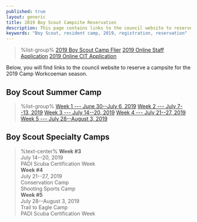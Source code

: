 ```yaml
---
published: true
layout: generic
title: 2019 Boy Scout Campsite Reservation
description: This page contains links to the council website to reserve campsites for the 2019 Camp Workcoeman season.
keywords: "Boy Scout, resident camp, 2019, registration, reservation"
---
```


> %list-group%
> <a href="{{ site.url }}/pdf/2019/2019-boy-scout-flier.pdf">2019 Boy Scout Camp Flier</a>
> <a href="https://docs.google.com/forms/d/e/1FAIpQLScOknNJ9BTHiZdkF57je9tBqPU_jTjJdfR3pm-hQ_VyQnE37A/viewform" class="list-group-item">2019 Online Staff Application</a>
> <a href="https://docs.google.com/forms/d/e/1FAIpQLSd8B2iVWv9Ujfc5gLHb35dWL_DVO6EEh80SJmPyl5liy35sLQ/viewform" class="list-group-item">2019 Online CIT Application</a>

Below, you will find links to the council website to reserve a campsite for the 2019 Camp Workcoeman season.

## Boy Scout Summer Camp

> %list-group%
> <a href="https://ctrivers.org/event/2019-camp-workcoeman-week-1/9054" class="list-group-item">Week 1 --- June 30--July 6, 2019</a>
> <a href="https://ctrivers.org/event/2019-camp-workcoeman-week-2/9059" class="list-group-item">Week 2 --- July 7--13, 2019</a>
> <a href="https://ctrivers.org/event/2019-camp-workcoeman-week-3/9062" class="list-group-item">Week 3 --- July 14--20, 2019</a>
> <a href="https://ctrivers.org/event/2019-camp-workcoeman-week-4/9068" class="list-group-item">Week 4 --- July 21--27, 2019</a>
> <a href="https://ctrivers.org/event/2019-camp-workcoeman-week-5/9069" class="list-group-item">Week 5 --- July 28--August 3, 2019</a>

## Boy Scout Specialty Camps

> %text-center%
> **Week #3**<br/>
> July 14--20, 2019<br/>
> PADI Scuba Certification Week<br/>
> **Week #4**<br/>
> July 21--27, 2019<br/>
> Conservation Camp<br/>
> Shooting Sports Camp<br/>
> **Week #5**<br/>
> July 28--August 3, 2019<br/>
> Trail to Eagle Camp<br/>
> PADI Scuba Certification Week
